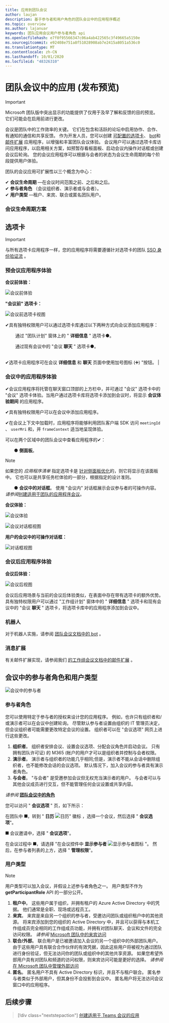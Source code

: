 ```yaml
---
title: 应用到团队会议
author: laujan
description: 基于参与者和用户角色的团队会议中的应用程序概述
ms.topic: overview
ms.author: lajanuar
keywords: 团队应用会议用户参与者角色 api
ms.openlocfilehash: e7f0f95566347c06a4ab422565c3f49665a5150e
ms.sourcegitcommit: e92408e751a8f51028908ab7e2415a8051a536c0
ms.translationtype: MT
ms.contentlocale: zh-CN
ms.lasthandoff: 10/01/2020
ms.locfileid: "48326310"
---
```

# <a name="apps-in-teams-meetings-release-preview"></a>团队会议中的应用 (发布预览) 

>[!IMPORTANT]
> Microsoft 团队版中突出显示的功能提供了仅用于及早了解和反馈的目的预览。 它们可能会在启用前进行更改。

会议是团队中的工作效率的关键。 它们在包含和活跃的论坛中启用协作、合作、有通知的通信和共享反馈。 作为开发人员，您可以创建 [可配置的选项卡](../tabs/what-are-tabs.md#how-do-tabs-work)、 [bot](../bots/what-are-bots.md)和 [邮件扩展](../messaging-extensions/what-are-messaging-extensions.md) 应用程序，以增强和丰富团队会议体验。 会议用户可以通过选项卡库访问应用程序，以启用相关方案，如预暂存看板面板、启动会议内操作对话框或创建会议后轮询。 您的会议应用程序可以根据与会者的状态为会议生命周期的每个阶段提供用户体验。

团队的会议应用可扩展性以三个概念为中心：

✔ **会议生命周期** —在会议时间范围之前、之后和之后。  
✔ **参与者角色** （会议组织者、演示者或与会者）。  
✔ **用户类型** —租户、来宾、联合或匿名团队用户。

<!-- markdownlint-disable MD001 -->
### <a name="meeting-lifecycle-scenarios"></a>会议生命周期方案

## <a name="tabs"></a>选项卡

> [!IMPORTANT]
> 与所有选项卡应用程序一样，您的应用程序将需要遵循针对选项卡的团队 [SSO 身份验证流](../tabs/how-to/authentication/auth-aad-sso.md) 。

### <a name="pre-meeting-app-experience"></a>预会议应用程序体验

**会议前体验：**

![会议前体验](../assets/images/apps-in-meetings/PreMeeting.png)

**"会议前" 选项卡：**

![会议前选项卡视图](../assets/images/apps-in-meetings/PreMeetingTab.png)

✔具有独特权限用户可以通过选项卡库通过以下两种方式向会议添加应用程序：

&emsp;&emsp; 通过 "团队计划" 窗体上的 " **详细信息** " 选项卡&#9679;。

&emsp;&emsp; 通过现有会议中的 "会议 **聊天** " 选项卡&#9679;。</br> </br>

✔选项卡应用程序可在会议 **详细信息** 和 **聊天** 页面中使用加号图标 (➕) "按钮。 |

### <a name="in-meeting-app-experience"></a>会议中的应用程序体验

✔会议应用程序将托管在聊天窗口顶部的上方栏中，并可通过 "会议" 选项卡中的 "会议" 选项卡体验。当用户通过选项卡库将选项卡添加到会议时，将显示 **会议体验期间** 的应用程序。

✔具有独特权限用户可以在会议中添加应用程序。

✔在会议上下文中加载时，应用程序将能够利用团队客户端 SDK 访问 `meetingId` 、 `userMri` 和，并 `frameContext` 适当地呈现体验。

可以在两个区域中的团队会议中查看应用程序的✔：

&emsp;&emsp;&#9679; **侧面板**。 </br>

> [!NOTE]
> 如果您的 _应用程序清单_ 指定选项卡是 [针对侧面板优化](create-apps-for-teams-meetings.md#in-meeting)的，则它将显示在该面板中。 它也可以是共享任务栏体验的一部分，根据指定的设计准则。

&emsp;&emsp;&#9679; **会议中的对话框**。 使用 "会议内" 对话框展示会议参与者的可操作内容。 *请参阅*[创建适用于团队的应用程序会议](create-apps-for-teams-meetings.md)。

**会议体验：**

![会议体验](../assets/images/apps-in-meetings/in-meeting-experience.png)

![会议对话框视图](../assets/images/apps-in-meetings/in-meeting-dialog.png)

**用户的会议中的可操作对话框：**

![对话框视图](../assets/images/apps-in-meetings/in-meeting-dialog-view.png)

### <a name="post-meeting-app-experience"></a>会议后应用程序体验

**会议后体验：**

![会议后视图](../assets/images/apps-in-meetings/PostMeeting.png)

会议后应用场景与当前的会议后体验类似，在表面中存在带有选项卡的额外优势。 具有独特权限用户可以通过 "工作组计划" 窗体中的 " **详细信息** " 选项卡和现有会议中的 "会议 **聊天** " 选项卡，将选项卡库中的应用程序添加到会议中。

### <a name="bots"></a>机器人

对于机器人实施，请参阅 [团队会议文档中的 bot](../bots/how-to/create-a-bot-for-teams.md#bots-in-teams-meetings) 。

### <a name="messaging-extensions"></a>消息扩展

有关邮件扩展实现，请参阅我们 [的工作组会议文档中的邮件扩展](../messaging-extensions/how-to/create-messaging-extension.md#messaging-extensions-in-teams-meetings) 。

## <a name="participant-roles-and-user-types-in-a-meeting"></a>会议中的参与者角色和用户类型

![会议中的参与者](../assets/images/apps-in-meetings/participant-roles.png)

### <a name="participant-roles"></a>参与者角色

您可以使用特定于参与者的授权来设计您的应用程序。 例如，也许只有组织者和/或演示者可以在会议中创建轮询。 尽管默认参与者设置由组织的 IT 管理员决定，但会议组织者可能需要更改特定会议的设置。 组织者可以在 "会议选项" 网页上进行这些更改。

1. **组织者**。 组织者安排会议、设置会议选项、分配会议角色并启动会议。 只有拥有团队许可证) 的 M365 (帐户的用户才可以是组织者并控制与会者权限。
1. **演示者**。 演示者与组织者的功能几乎相同;但是，演示者不能从会话中删除组织者，也不能修改会话的会议选项。 默认情况下，加入会议的参与者具有演示者角色。
1. **与会者**。 "与会者" 是受邀参加会议但无权充当演示者的用户。 与会者可以与其他会议成员进行交互，但不能管理任何会议设置或共享内容。

_请参阅_ [**团队会议中的角色**](https://support.microsoft.com/office/roles-in-a-teams-meeting-c16fa7d0-1666-4dde-8686-0a0bfe16e019)

您可以访问 "  **会议选项** " 页，如下所示：

在团队中 &#11200;，转到 " **日历** ![ 日历" 徽标 ](../assets/images/apps-in-meetings/calendar-logo.png) ，选择一个会议，然后选择 " **会议选项**"。

&#11200; 会议邀请中，选择 " **会议选项**"。

在会议过程中 &#11200;，请选择 "在会议控件中 **显示参与者** ![ 显示参与者图标 ](../assets/images/apps-in-meetings/show-participants.png) "。 然后，在参与者列表的上方，选择 " **管理权限**"。

### <a name="user-types"></a>用户类型

> [!NOTE]
> 用户类型可以加入会议，并假设上述参与者角色之一。 用户类型不作为 **getParticipantRole** API 的一部分公开。

1. **租户中**。 这些用户属于组织，并拥有租户的 Azure Active Directory 中的凭据。 他们通常是全职、现场或远程员工。
1. **来宾**。 来宾是来自另一个组织的参与者，受邀访问团队或组织租户中的其他资源。 将来宾添加到您的组织的 Active Directory 中，并且可以获得与本机工作组成员完全相同的工作组成员功能，并拥有对团队聊天、会议和文件的完全访问权限。 _请参阅_ [Microsoft 团队中的来宾访问](/microsoftteams/guest-access)
1. **联合/外部**。 联合用户是已被邀请加入会议的另一个组织中的外部团队用户。 由于这些用户具有联合合作伙伴的有效凭据，因此这些用户将被视为通过团队进行身份验证，但无法访问你的团队或组织中的其他共享资源。 如果您希望外部用户具有对团队和频道的访问权限，则来宾访问可能是更好的选择。 _请参阅_[在 Microsoft 团队中管理外部访问](/microsoftteams/manage-external-access)
1. **匿名**。 匿名用户不具有 Active Directory 标识，并且不与租户联合。 匿名参与者类似于外部用户，但其身份不会投影到会议中。 匿名用户将无法访问会议窗口中的应用程序。

## <a name="next-steps"></a>后续步骤

> [!div class="nextstepaction"]
> [创建适用于 Teams 会议的应用](create-apps-for-teams-meetings.md)
